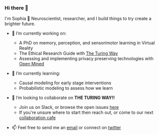 ### Hi there 👋


I'm Sophia :brain: Neuroscientist, researcher, and I build things to try create a brighter future. 
- 🔭 I’m currently working on:
  - A PhD on memory, perception, and sensorimotor learning in Virtual Reality
  - The Ethical Research Guide with [The Turing Way](https://www.turing.ac.uk/research/research-projects/turing-way-handbook-reproducible-data-science) 
  - Assessing and implementing privacy preserving technologies with [Open Mined](https://www.openmined.org/)
- 🌱 I’m currently learning:
  - Causal modeling for early stage interventions 
  - Probabilistic modeling to assess how we learn

- 👯 I’m looking to collaborate on **THE TURING WAY!!**
  - Join us on Slack, or browse the open issues [here](https://github.com/alan-turing-institute/the-turing-way)
  - If you're unsure where to start then reach out, or come to our next [collaboration cafe](https://github.com/alan-turing-institute/the-turing-way/blob/master/project_management/online-collaboration-cafe.md)

- 📫 Feel free to send me an [email](mailto:ssmbatchelor@gmail.com) or connect on [twitter](https://twitter.com/brainonsilicon)

